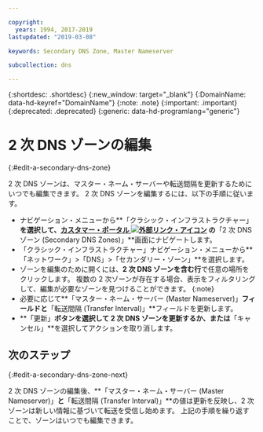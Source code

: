 ```yaml
---

copyright:
  years: 1994, 2017-2019
lastupdated: "2019-03-08"

keywords: Secondary DNS Zone, Master Nameserver

subcollection: dns

---
```


{:shortdesc: .shortdesc}
{:new_window: target="_blank"}
{:DomainName: data-hd-keyref="DomainName"}
{:note: .note}
{:important: .important}
{:deprecated: .deprecated}
{:generic: data-hd-programlang="generic"}

# 2 次 DNS ゾーンの編集
{:#edit-a-secondary-dns-zone}

2 次 DNS ゾーンは、マスター・ネーム・サーバーや転送間隔を更新するためにいつでも編集できます。 2 次 DNS ゾーンを編集するには、以下の手順に従います。

* ナビゲーション・メニューから**「クラシック・インフラストラクチャー」**を選択して、[カスタマー・ポータル ![外部リンク・アイコン](../../icons/launch-glyph.svg "外部リンク・アイコン")](https://{DomainName}/) の**「2 次 DNS ゾーン (Secondary DNS Zones)」**画面にナビゲートします。 
* 「クラシック・インフラストラクチャー」ナビゲーション・メニューから**「ネットワーク」>「DNS」>「セカンダリー・ゾーン」**を選択します。
* ゾーンを編集のために開くには、**2 次 DNS ゾーンを含む行**で任意の場所をクリックします。
  複数の 2 次ゾーンが存在する場合、表示をフィルタリングして、編集が必要なゾーンを見つけることができます。
  {:note}  
* 必要に応じて**「マスター・ネーム・サーバー (Master Nameserver)」**フィールドと**「転送間隔 (Transfer Interval)」**フィールドを更新します。
* **「更新」**ボタンを選択して 2 次 DNS ゾーンを更新するか、または**「キャンセル」**を選択してアクションを取り消します。

## 次のステップ
{:#edit-a-secondary-dns-zone-next}

2 次 DNS ゾーンの編集後、**「マスター・ネーム・サーバー (Master Nameserver)」**と**「転送間隔 (Transfer Interval)」**の値は更新を反映し、2 次ゾーンは新しい情報に基づいて転送を受信し始めます。 上記の手順を繰り返すことで、ゾーンはいつでも編集できます。
